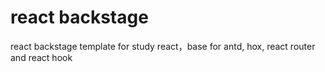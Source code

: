 # react backstage

react backstage template for study react，base for antd, hox, react router and react hook